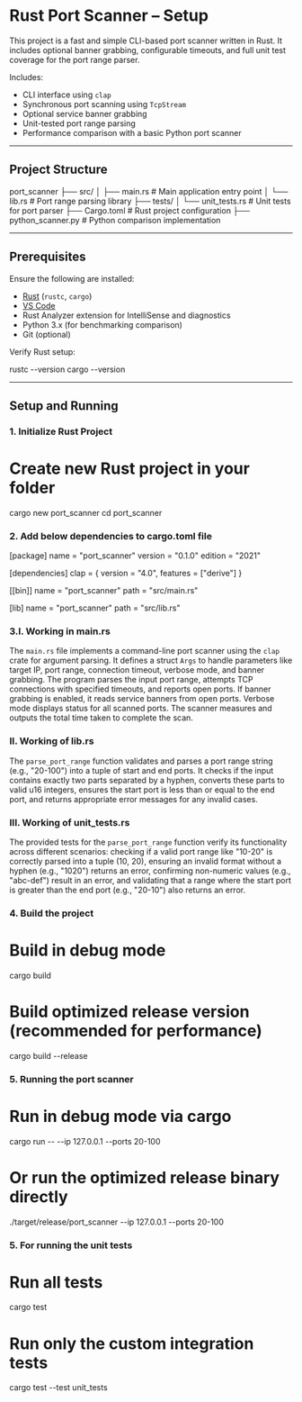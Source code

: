 #  Rust Port Scanner – Setup 

This project is a fast and simple CLI-based port scanner written in Rust. It includes optional banner grabbing, configurable timeouts, and full unit test coverage for the port range parser.

Includes:
- CLI interface using `clap`
- Synchronous port scanning using `TcpStream`
- Optional service banner grabbing
- Unit-tested port range parsing
- Performance comparison with a basic Python port scanner

---

## Project Structure

port_scanner
├── src/
│   ├── main.rs              # Main application entry point
│   └── lib.rs               # Port range parsing library
├── tests/
│   └── unit_tests.rs        # Unit tests for port parser
├── Cargo.toml               # Rust project configuration
├── python_scanner.py        # Python comparison implementation                  


---

## Prerequisites

Ensure the following are installed:

- [Rust](https://www.rust-lang.org/tools/install) (`rustc`, `cargo`)
- [VS Code](https://code.visualstudio.com/)
- Rust Analyzer extension for IntelliSense and diagnostics
- Python 3.x (for benchmarking comparison)
- Git (optional)

Verify Rust setup:

rustc --version
cargo --version

---

## Setup and Running

### 1. Initialize Rust Project

# Create new Rust project in your folder
cargo new port_scanner 
cd port_scanner

### 2. Add below dependencies to cargo.toml file

[package]
name = "port_scanner"
version = "0.1.0"
edition = "2021"

[dependencies]
clap = { version = "4.0", features = ["derive"] }

[[bin]]
name = "port_scanner"
path = "src/main.rs"

[lib]
name = "port_scanner"
path = "src/lib.rs"

### 3.I. Working in main.rs

The `main.rs` file implements a command-line port scanner using the `clap` crate for argument parsing. It defines a struct `Args` to handle parameters like target IP, port range, connection timeout, verbose mode, and banner grabbing. The program parses the input port range, attempts TCP connections with specified timeouts, and reports open ports. If banner grabbing is enabled, it reads service banners from open ports. Verbose mode displays status for all scanned ports. The scanner measures and outputs the total time taken to complete the scan.


### II. Working of lib.rs

The `parse_port_range` function validates and parses a port range string (e.g., "20-100") into a tuple of start and end ports. It checks if the input contains exactly two parts separated by a hyphen, converts these parts to valid u16 integers, ensures the start port is less than or equal to the end port, and returns appropriate error messages for any invalid cases.

### III. Working of unit_tests.rs

The provided tests for the `parse_port_range` function verify its functionality across different scenarios: checking if a valid port range like "10-20" is correctly parsed into a tuple (10, 20), ensuring an invalid format without a hyphen (e.g., "1020") returns an error, confirming non-numeric values (e.g., "abc-def") result in an error, and validating that a range where the start port is greater than the end port (e.g., "20-10") also returns an error.

### 4. Build the project

# Build in debug mode
cargo build

# Build optimized release version (recommended for performance)
cargo build --release

### 5. Running the port scanner

# Run in debug mode via cargo
cargo run -- --ip 127.0.0.1 --ports 20-100

# Or run the optimized release binary directly
./target/release/port_scanner --ip 127.0.0.1 --ports 20-100

### 5. For running the unit tests

# Run all tests
cargo test

# Run only the custom integration tests
cargo test --test unit_tests



















